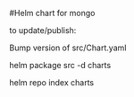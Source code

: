 #Helm chart for mongo

to update/publish:

Bump version of src/Chart.yaml

helm package src -d charts

helm repo index charts
